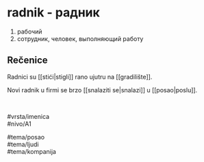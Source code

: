 # radnik - радник

1. рабочий  
2. сотрудник, человек, выполняющий работу

## Rečenice

Radnici su [[stići|stigli]] rano ujutru na [[gradilište]].

Novi radnik u firmi se brzo [[snalaziti se|snalazi]] u [[posao|poslu]].

<br>

#vrsta/imenica  
#nivo/A1  

#tema/posao  
#tema/ljudi  
#tema/kompanija  
